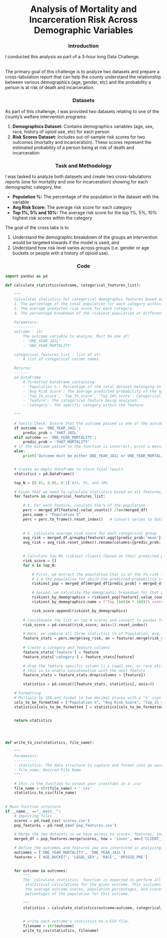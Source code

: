 <h1 align="center">Analysis of Mortality and Incarceration Risk Across Demographic Variables</h1>

<h3 align="center">Introduction</h3>
I conducted this analysis as part of a 3-hour long Data Challenge.<br><br>

The primary goal of this challenge is to analyze two datasets and prepare a cross-tabulation report that can help the county understand the relationship between various demographics (age, gender, etc) and the probability a person is at risk of death and incarceration.

<h3 align="center">Datasets</h3>
As part of this challenge, I was provided two datasets relating to one of the county’s welfare intervention programs:

1. **Demographics Dataset:** Contains demographics variables (age, sex, race, history of opiod use, etc) for each person 
2. **Risk Scores Dataset:** Includes out-of-sample risk scores for two outcomes (mortality and incarceration). These scores represent the estimated probability of a person being at risk of death and incarceration


<h3 align="center">Task and Methodology</h3>

I was tasked to analyze both datasets and create two cross-tabulations reports (one for mortality and one for incarceration) showing for each demographic category, the:

- **Population %:** The percentage of the population in the dataset with the variable
- **Avg Risk Score:** The average risk score for each category
- **Top 1%, 5% and 10%:** The average risk score for the top 1%, 5%, 10% highest risk scores within the category


The goal of the cross tabs is to
1. Understand the demographic breakdown of the groups an intervention would be targeted towards if the model is used, and
2. Understand how risk level varies across groups (i.e. gender or age buckets or people with a history of opioid use).

<h3 align="center">Code</h3>

```python
import pandas as pd

def calculate_statistics(outcome, categorical_features_list):
    
    """
    Calculates statistics for categorical demographic features based on a specified outcome, specifically:
    1. The percentage of the total population for each category within a categorical feature.
    2. The average predicted risk score for each category.
    3. The percentage breakdown of the riskiest population at different thresholds (Top 1%, 5%, and 10% risk levels).
    
    Parameters:
    ----------
    outcome : str
        The outcome variable to analyze. Must be one of:
        - 'ONE_YEAR_JAIL'
        - 'ONE_YEAR_MORTALITY'

    categorical_features_list : list of str
        A list of categorical column names

    Returns:
    -------
    pd.DataFrame
        A formatted DataFrame containing:
        - 'Population %': Percentage of the total dataset belonging to each category.
        - 'Avg Risk Score': The average predicted probability of the specified outcome for each category.
        - 'Top_1%_score', 'Top_5%_score', 'Top_10%_score': Categorical breakdown of top 1%, 5%, and 10% of riskiest populations.
        - 'feature': The categorical feature being analyzed.
        - 'category': The specific category within the feature.
    
    """  

    # Sanity Check: Ensure that the outcome passed is one of the outcomes we have probabilities for in our dataset
    if outcome == 'ONE_YEAR_JAIL':
        predic_prob = 'YHAT_JAIL'
    elif outcome == 'ONE_YEAR_MORTALITY':
        predic_prob = 'YHAT_MORTALITY'
    # if the outcome passed to the function is incorrect, print a message to redict user
    else:
        print('Outcome must be either ONE_YEAR_JAIL or ONE_YEAR_MORTALITY. Please specify correct outcome')


    # Create an empty dataframe to store final result
    statistics = pd.DataFrame()

    top_N = [0.01, 0.05, 0.1] #1%, 5%, and 10%

    # Given that we need to calculate statistics based on all features, we loop through them
    for feature in categorical_features_list:

        # 1. For each feature, caculate the % of the population
        perc = merged_df[feature].value_counts() /len(merged_df)
        perc.name = "Population %"
        perc = perc.to_frame().reset_index()   # Convert series to dataframe
   
        
        # 2. Calculate average risk score for each categorical group
        avg_risk = merged_df.groupby(feature).agg({predic_prob:'mean'}) 
        avg_risk = avg_risk.reset_index().rename(columns={predic_prob: "Avg Risk Score"})

        
        # Calculate top N% riskiest clients (based on their predicted probability of the relevant outcome)
        risk_score = []
        for n in top_N:

            # First, we extract the population that is at the n% risk level  (1, 5 or 10% risk level)
            # i.e the population for which the predicted probability is at the top 1%
            riskiest_pop = merged_df[merged_df[predic_prob] > merged_df[predic_prob].quantile(1-n)]

            # Second, we calculate the demographic breakdown for that population
            riskiest_by_demographics = riskiest_pop[feature].value_counts() /len(riskiest_pop)
            riskiest_by_demographics.name = f"Top_{int(n * 100)}%_score"

            risk_score.append(riskiest_by_demographics)
        
        # Concatenate the list w/ top N scores and convert to pandas frame
        risk_score = pd.concat(risk_score, axis=1).reset_index()

        # Here, we combine all three statistics (% of Population, Avg, and Top N Scores)
        feature_stats = perc.merge(avg_risk, on = feature).merge(risk_score, on = feature, how = 'outer')
            
        # Create a category and feature columns
        feature_stats['feature'] = feature
        feature_stats['category'] = feature_stats[feature]

        # drop the feature specific column (i.e Legal_sex, or race etc...) not the "feature" column
        # this is to enable concatenation with the next feature
        feature_stats = feature_stats.drop(columns = {feature})

        statistics = pd.concat([feature_stats, statistics], axis=0)

    # Formatting
    # Multiply by 100 and format to two decimal places with a '%' sign
    cols_to_be_formatted = ["Population %", "Avg Risk Score", "Top_1%_score", "Top_5%_score", "Top_10%_score"]
    statistics[cols_to_be_formatted ] = statistics[cols_to_be_formatted].map(lambda x: f"{x * 100:.2f}%" if pd.notnull(x) else "NaN")


    return statistics




def write_to_csv(statistics, file_name):

    """
    Parameters:
    ----------
    - statistics: The data structure to capture and format into an excel sheet.
    - file_name: Desired File Name
    """

    # this is the function to output your crosstabs in a .csv
    file_name = str(file_name) + '.csv'
    statistics.to_csv(file_name)
 
        
# Main function structure
if __name__ =="__main__":
    # Importing files
    scores = pd.read_csv('scores.csv')
    pop_features = pd.read_csv('pop_features.csv')

    # Merge the two datasets so we have access to scores, features, and outcomes in one df
    merged_df = pop_features.merge(scores, how = 'inner', on=['CLIENT_ID', 'EPISODE_DATE'])

    # Define the outcomes and features you are interested in analyzing.
    outcomes = ['ONE_YEAR_MORTALITY', 'ONE_YEAR_JAIL']
    features = ['AGE_BUCKET', 'LEGAL_SEX', 'RACE', 'OPIOID_PRE']

    
    for outcome in outcomes:
        """ 
        The `calculate_statistics` function is expected to perform all necessary
         statistical calculations for the given outcome. This includes determining
         the average outcome scores, population percentages, and scores within the top
         percentages of the population for this outcome.
        
        """
        statistics = calculate_statistics(outcome=outcome, categorical_features_list=features)
        

        # write each outcome's statistics to a CSV file.
        filename = str(outcome)
        write_to_csv(statistics, filename)
```
